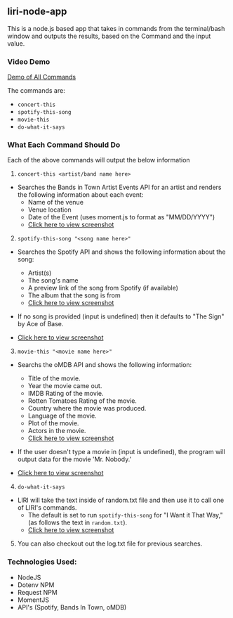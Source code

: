 ## liri-node-app

This is a node.js based app that takes in commands from the terminal/bash window and outputs the results, based on the Command and the input value.

### Video Demo 
[Demo of All Commands](https://drive.google.com/file/d/1aOPRhblRlubFo72nejcK9uiSEEcdRWOe/view?usp=sharing)

The commands are:
   * `concert-this`
   * `spotify-this-song`
   * `movie-this`
   * `do-what-it-says`

### What Each Command Should Do

Each of the above commands will output the below information

1. `concert-this <artist/band name here>`

* Searches the Bands in Town Artist Events API for an artist and renders the following information about each event:
     * Name of the venue
     * Venue location
     * Date of the Event (uses moment.js to format as "MM/DD/YYYY")  
     * [Click here to view screenshot](screenshots/concertThis_screenshot.png)

2. `spotify-this-song "<song name here>"`

* Searches the Spotify API and shows the following information about the song:
     * Artist(s)
     * The song's name
     * A preview link of the song from Spotify (if available)
     * The album that the song is from
     * [Click here to view screenshot](screenshots/spotifyThisSong_screenshot.png)

* If no song is provided (input is undefined) then it defaults to "The Sign" by Ace of Base.
* [Click here to view screenshot](screenshots/spotifyThisSong_blank.png)

3. `movie-this "<movie name here>"`

* Searchs the oMDB API and shows the following information:
     * Title of the movie.
     * Year the movie came out.
     * IMDB Rating of the movie.
     * Rotten Tomatoes Rating of the movie.
     * Country where the movie was produced.
     * Language of the movie.
     * Plot of the movie.
     * Actors in the movie.
     * [Click here to view screenshot](screenshots/movieThis_screenshot.png) 
  
* If the user doesn't type a movie in (input is undefined), the program will output data for the movie 'Mr. Nobody.'
* [Click here to view screenshot](screenshots/movieThis_blank_screenshot.png)

4. `do-what-it-says`

* LIRI will take the text inside of random.txt file and then use it to call one of LIRI's commands.
     * The default is set to run `spotify-this-song` for "I Want it That Way," (as follows the text in `random.txt`).
     * [Click here to view screenshot](screenshots/doWhatItSays_screenshot.png)

5. You can also checkout out the log.txt file for previous searches.

### Technologies Used:
- NodeJS
- Dotenv NPM
- Request NPM
- MomentJS
- API's (Spotify, Bands In Town, oMDB)
